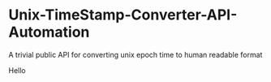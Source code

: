 # Unix-TimeStamp-Converter-API-Automation
A trivial public API for converting unix epoch time to human readable format

Hello
